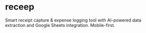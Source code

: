 # receep
Smart receipt capture &amp; expense logging tool with AI-powered data extraction and Google Sheets integration. Mobile-first.
